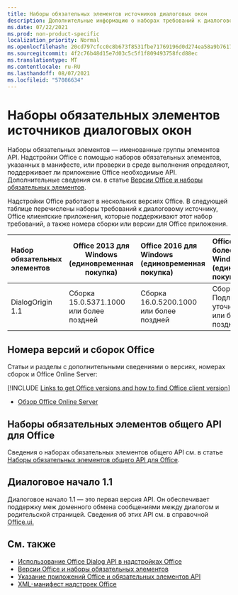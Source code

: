 ```yaml
---
title: Наборы обязательных элементов источников диалоговых окон
description: Дополнительные информацию о наборах требований к диалоговом происхождению.
ms.date: 07/22/2021
ms.prod: non-product-specific
localization_priority: Normal
ms.openlocfilehash: 20cd797cfcc0c8b673f8531fbe71769196d0d274ea58a9b76171c1427c125aba
ms.sourcegitcommit: 4f2c76b48d15e7d03c5c5f1f809493758fcd88ec
ms.translationtype: MT
ms.contentlocale: ru-RU
ms.lasthandoff: 08/07/2021
ms.locfileid: "57086634"
---
```

# <a name="dialog-origin-requirement-sets"></a>Наборы обязательных элементов источников диалоговых окон

Наборы обязательных элементов — именованные группы элементов API. Надстройки Office с помощью наборов обязательных элементов, указанных в манифесте, или проверки в среде выполнения определяют, поддерживает ли приложение Office необходимые API. Дополнительные сведения см. в статье [Версии Office и наборы обязательных элементов](../../develop/office-versions-and-requirement-sets.md).

Надстройки Office работают в нескольких версиях Office. В следующей таблице перечислены наборы требований к диалоговому источнику, Office клиентские приложения, которые поддерживают этот набор требований, а также номера сборки или версии для Office приложения.

|  Набор обязательных элементов  | Office 2013 для Windows<br>(единовременная покупка) | Office 2016 для Windows<br>(единовременная покупка) | Office 2019 или более поздней Windows<br>(единовременная покупка) | Office для Windows<br>(подписка) |  Office для iPad<br>(подписка)  |  Office для Mac<br>(подписка)  | Office в Интернете  |  Office Online Server  |
|:-----|-----|:-----|:-----|:-----|:-----|:-----|:-----|:-----|
| DialogOrigin 1.1  | Сборка<br>15.0.5371.1000<br>или более поздней | Сборка<br>16.0.5200.1000<br>или более поздней | Сборка<br>Подлежит уточнению.<br>или более поздней | Подлежит уточнению. | 2.52 или более поздней | 16.52 или более поздней | Июль 2021 г. | Версия 2108<br>(Сборка 10377.1000)<br>или более поздней |

## <a name="office-versions-and-build-numbers"></a>Номера версий и сборок Office

Статьи и разделы с дополнительными сведениями о версиях, номерах сборок и Office Online Server:

[!INCLUDE [Links to get Office versions and how to find Office client version](../../includes/links-get-office-versions-builds.md)]
- [Обзор Office Online Server](/officeonlineserver/office-online-server-overview)

## <a name="office-common-api-requirement-sets"></a>Наборы обязательных элементов общего API для Office

Сведения о наборах обязательных элементов общего API см. в статье [Наборы обязательных элементов общего API для Office](office-add-in-requirement-sets.md).

## <a name="dialog-origin-11"></a>Диалоговое начало 1.1

Диалоговое начало 1.1 — это первая версия API. Он обеспечивает поддержку меж доменного обмена сообщениями между диалогом и родительской страницей. Сведения об этих API см. в справочной [Office.ui.](/javascript/api/office/office.ui)

## <a name="see-also"></a>См. также

- [Использование Office Dialog API в надстройках Office](../../develop/dialog-api-in-office-add-ins.md)
- [Версии Office и наборы обязательных элементов](../../develop/office-versions-and-requirement-sets.md)
- [Указание приложений Office и обязательных элементов API](../../develop/specify-office-hosts-and-api-requirements.md)
- [XML-манифест надстроек Office](../../develop/add-in-manifests.md)
